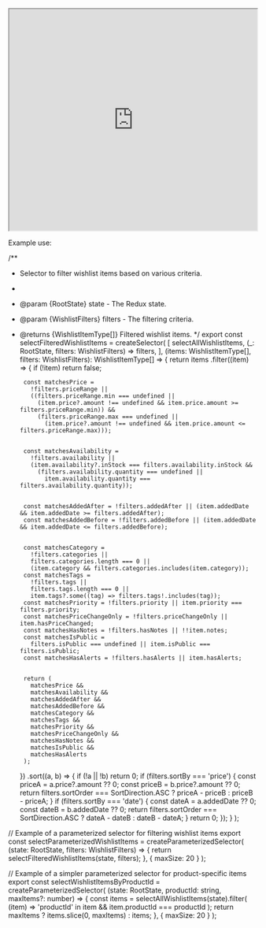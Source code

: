 
<iframe src="https://gamma.app/embed/vaj0gwve7jfon0z" style="width: 700px; max-width: 100%; height: 450px" allow="fullscreen" title="Garsot: The World's First Complete Local-First Architecture"></iframe>

Example use:

/**
 * Selector to filter wishlist items based on various criteria.
 *
 * @param {RootState} state - The Redux state.
 * @param {WishlistFilters} filters - The filtering criteria.
 * @returns {WishlistItemType[]} Filtered wishlist items.
 */
export const selectFilteredWishlistItems = createSelector(
  [
    selectAllWishlistItems,
    (_: RootState, filters: WishlistFilters) => filters,
  ],
  (items: WishlistItemType[], filters: WishlistFilters): WishlistItemType[] => {
    return items
      .filter((item) => {
        if (!item) return false;


        const matchesPrice =
          !filters.priceRange ||
          ((filters.priceRange.min === undefined ||
            (item.price?.amount !== undefined && item.price.amount >= filters.priceRange.min)) &&
            (filters.priceRange.max === undefined ||
              (item.price?.amount !== undefined && item.price.amount <= filters.priceRange.max)));


        const matchesAvailability =
          !filters.availability ||
          (item.availability?.inStock === filters.availability.inStock &&
            (filters.availability.quantity === undefined ||
              item.availability.quantity === filters.availability.quantity));


        const matchesAddedAfter = !filters.addedAfter || (item.addedDate && item.addedDate >= filters.addedAfter);
        const matchesAddedBefore = !filters.addedBefore || (item.addedDate && item.addedDate <= filters.addedBefore);


        const matchesCategory =
          !filters.categories ||
          filters.categories.length === 0 ||
          (item.category && filters.categories.includes(item.category));
        const matchesTags =
          !filters.tags ||
          filters.tags.length === 0 ||
          item.tags?.some((tag) => filters.tags!.includes(tag));
        const matchesPriority = !filters.priority || item.priority === filters.priority;
        const matchesPriceChangeOnly = !filters.priceChangeOnly || item.hasPriceChanged;
        const matchesHasNotes = !filters.hasNotes || !!item.notes;
        const matchesIsPublic =
          filters.isPublic === undefined || item.isPublic === filters.isPublic;
        const matchesHasAlerts = !filters.hasAlerts || item.hasAlerts;


        return (
          matchesPrice &&
          matchesAvailability &&
          matchesAddedAfter &&
          matchesAddedBefore &&
          matchesCategory &&
          matchesTags &&
          matchesPriority &&
          matchesPriceChangeOnly &&
          matchesHasNotes &&
          matchesIsPublic &&
          matchesHasAlerts
        );
      })
      .sort((a, b) => {
        if (!a || !b) return 0;
        if (filters.sortBy === 'price') {
          const priceA = a.price?.amount ?? 0;
          const priceB = b.price?.amount ?? 0;
          return filters.sortOrder === SortDirection.ASC ? priceA - priceB : priceB - priceA;
        }
        if (filters.sortBy === 'date') {
          const dateA = a.addedDate ?? 0;
          const dateB = b.addedDate ?? 0;
          return filters.sortOrder === SortDirection.ASC
            ? dateA - dateB
            : dateB - dateA;
        }
        return 0;
      });
  }
);



// Example of a parameterized selector for filtering wishlist items
export const selectParameterizedWishlistItems = createParameterizedSelector(
  (state: RootState, filters: WishlistFilters) => {
    return selectFilteredWishlistItems(state, filters);
  },
  { maxSize: 20 }
);


// Example of a simpler parameterized selector for product-specific items
export const selectWishlistItemsByProductId = createParameterizedSelector(
  (state: RootState, productId: string, maxItems?: number) => {
    const items = selectAllWishlistItems(state).filter(
      (item) => 'productId' in item && item.productId === productId
    );
    return maxItems ? items.slice(0, maxItems) : items;
  },
  { maxSize: 20 }
);
